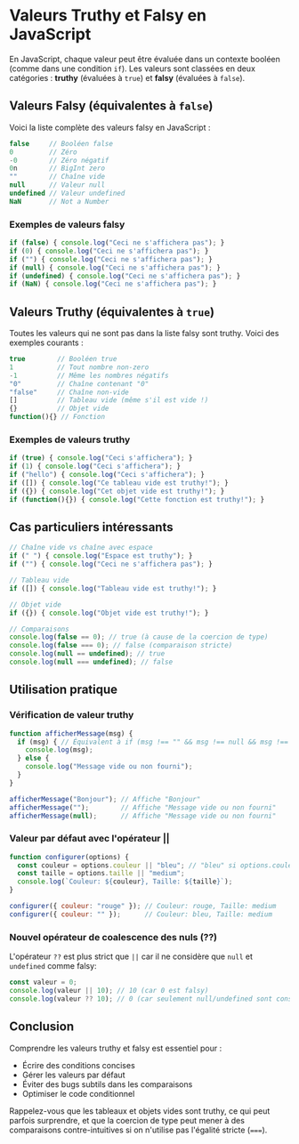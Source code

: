 # Valeurs Truthy et Falsy en JavaScript

En JavaScript, chaque valeur peut être évaluée dans un contexte booléen (comme dans une condition `if`). 
Les valeurs sont classées en deux catégories : **truthy** (évaluées à `true`) et **falsy** (évaluées à `false`).

## Valeurs Falsy (équivalentes à `false`)

Voici la liste complète des valeurs falsy en JavaScript :

```javascript
false     // Booléen false
0         // Zéro
-0        // Zéro négatif
0n        // BigInt zero
""        // Chaîne vide
null      // Valeur null
undefined // Valeur undefined
NaN       // Not a Number
```

### Exemples de valeurs falsy

```javascript
if (false) { console.log("Ceci ne s'affichera pas"); }
if (0) { console.log("Ceci ne s'affichera pas"); }
if ("") { console.log("Ceci ne s'affichera pas"); }
if (null) { console.log("Ceci ne s'affichera pas"); }
if (undefined) { console.log("Ceci ne s'affichera pas"); }
if (NaN) { console.log("Ceci ne s'affichera pas"); }
```

## Valeurs Truthy (équivalentes à `true`)

Toutes les valeurs qui ne sont pas dans la liste falsy sont truthy. Voici des exemples courants :

```javascript
true        // Booléen true
1           // Tout nombre non-zero
-1          // Même les nombres négatifs
"0"         // Chaîne contenant "0"
"false"     // Chaîne non-vide
[]          // Tableau vide (même s'il est vide !)
{}          // Objet vide
function(){} // Fonction
```

### Exemples de valeurs truthy

```javascript
if (true) { console.log("Ceci s'affichera"); }
if (1) { console.log("Ceci s'affichera"); }
if ("hello") { console.log("Ceci s'affichera"); }
if ([]) { console.log("Ce tableau vide est truthy!"); }
if ({}) { console.log("Cet objet vide est truthy!"); }
if (function(){}) { console.log("Cette fonction est truthy!"); }
```

## Cas particuliers intéressants

```javascript
// Chaîne vide vs chaîne avec espace
if (" ") { console.log("Espace est truthy"); }
if ("") { console.log("Ceci ne s'affichera pas"); }

// Tableau vide
if ([]) { console.log("Tableau vide est truthy!"); }

// Objet vide
if ({}) { console.log("Objet vide est truthy!"); }

// Comparaisons
console.log(false == 0); // true (à cause de la coercion de type)
console.log(false === 0); // false (comparaison stricte)
console.log(null == undefined); // true
console.log(null === undefined); // false
```

## Utilisation pratique

### Vérification de valeur truthy

```javascript
function afficherMessage(msg) {
  if (msg) { // Équivalent à if (msg !== "" && msg !== null && msg !== undefined, etc.)
    console.log(msg);
  } else {
    console.log("Message vide ou non fourni");
  }
}

afficherMessage("Bonjour"); // Affiche "Bonjour"
afficherMessage("");        // Affiche "Message vide ou non fourni"
afficherMessage(null);      // Affiche "Message vide ou non fourni"
```

### Valeur par défaut avec l'opérateur ||

```javascript
function configurer(options) {
  const couleur = options.couleur || "bleu"; // "bleu" si options.couleur est falsy
  const taille = options.taille || "medium";
  console.log(`Couleur: ${couleur}, Taille: ${taille}`);
}

configurer({ couleur: "rouge" }); // Couleur: rouge, Taille: medium
configurer({ couleur: "" });      // Couleur: bleu, Taille: medium
```

### Nouvel opérateur de coalescence des nuls (??)

L'opérateur `??` est plus strict que `||` car il ne considère que `null` et `undefined` comme falsy:

```javascript
const valeur = 0;
console.log(valeur || 10); // 10 (car 0 est falsy)
console.log(valeur ?? 10); // 0 (car seulement null/undefined sont considérés)
```

## Conclusion

Comprendre les valeurs truthy et falsy est essentiel pour :
- Écrire des conditions concises
- Gérer les valeurs par défaut
- Éviter des bugs subtils dans les comparaisons
- Optimiser le code conditionnel

Rappelez-vous que les tableaux et objets vides sont truthy, ce qui peut parfois surprendre, et que la coercion de type peut mener à des comparaisons contre-intuitives 
si on n'utilise pas l'égalité stricte (`===`).
